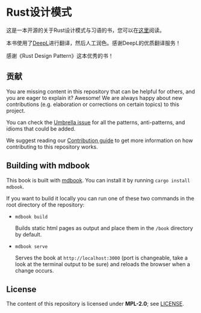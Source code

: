 # Rust设计模式

[在线阅读地址]: https://poly000.github.io/patterns-zh/
[DeepL]: https://deepl.com/

这是一本开源的关于Rust设计模式与习语的书，您可以在[这里][在线阅读地址]阅读。

本书使用了[DeepL]进行翻译，然后人工润色。感谢DeepL的优质翻译服务！

感谢《Rust Design Pattern》这本优秀的书！

## 贡献

You are missing content in this repository that can be helpful for others, and
you are eager to explain it? Awesome! We are always happy about new contributions
(e.g. elaboration or corrections on certain topics) to this project.

You can check the [Umbrella issue](https://github.com/rust-unofficial/patterns/issues/116)
for all the patterns, anti-patterns, and idioms that could be added.

We suggest reading our [Contribution guide](./CONTRIBUTING.md) to get more information
on how contributing to this repository works.

## Building with mdbook

This book is built with [mdbook](https://rust-lang.github.io/mdBook/). You can
install it by running `cargo install mdbook`.

If you want to build it locally you can run one of these two commands in the root
directory of the repository:

- `mdbook build`

  Builds static html pages as output and place them in the `/book` directory by
  default.

- `mdbook serve`

  Serves the book at `http://localhost:3000` (port is changeable, take a look at
  the terminal output to be sure) and reloads the browser when a change occurs.

## License

The content of this repository is licensed under **MPL-2.0**; see [LICENSE](./LICENSE).
